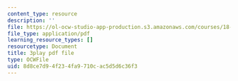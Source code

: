 ```yaml
---
content_type: resource
description: ''
file: https://ol-ocw-studio-app-production.s3.amazonaws.com/courses/18-01sc-single-variable-calculus-fall-2010/8d8ce7d94f234fa9710cac5d5d6c36f3_wOHrNt9ScYs.pdf
file_type: application/pdf
learning_resource_types: []
resourcetype: Document
title: 3play pdf file
type: OCWFile
uid: 8d8ce7d9-4f23-4fa9-710c-ac5d5d6c36f3
---
```

